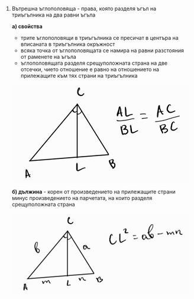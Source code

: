1. Вътрешна ъглополовяща - права, която разделя ъгъл на триъгълника на два равни ъгъла
	
	**а) свойства**
	- трите ъглополовящи в триъгълника се пресичат в центъра на вписаната в триъгълника окръжност
	- всяка точка от ъглополовящата се намира на равни разстояния от раменете на ъгъла
	- ъглополовящата разделя срещуположната страна на две отсечки, чието отношение е равно на отношението на прилежащите към тях страни на триъгълника
	
	![Основно свойство на ъглополовящите](Resources/Основно%20свойство%20на%20ъглополовящите.jpg)
	
	**б) дължина** - корен от произведението на прилежащите страни минус произведението на парчетата, на които разделя срещуположната страна
	
	![Дължина на ъглополовяща](Resources/Дължина%20на%20ъглополовяща.jpg)